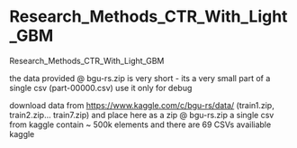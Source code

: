 # Research_Methods_CTR_With_Light_GBM
Research_Methods_CTR_With_Light_GBM

the data provided @ bgu-rs.zip is very short - its a very small part of a single csv (part-00000.csv)
use it only for debug

download data from https://www.kaggle.com/c/bgu-rs/data/ (train1.zip, train2.zip... train7.zip) and place here as a zip @ bgu-rs.zip
a single csv from kaggle contain ~ 500k elements and there are 69 CSVs availiable kaggle  
